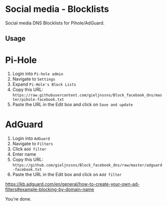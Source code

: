 # Social media - Blocklists
Social media DNS Blocklists for Pihole/AdGuard.

## Usage


# Pi-Hole
1. Login into `Pi-hole admin`
2. Navigate to `Settings`
3. Expand `Pi-Hole's Block Lists`
4. Copy this URL: `https://raw.githubusercontent.com/gieljnssns/Block_facebook_dns/master/pihole-facebook.txt`
5. Paste the URL in the Edit box and click on `Save and update`


# AdGuard
1. Login into `AdGuard`
2. Navigate to `Filters`
3. Click `Add filter`
4. Enter name
5. Copy this URL: `https://github.com/gieljnssns/Block_facebook_dns/raw/master/adguard-facebook.txt`
6. Paste the URL in the Edit box and click on `Add filter`

https://kb.adguard.com/en/general/how-to-create-your-own-ad-filters#example-blocking-by-domain-name

You're done. 
